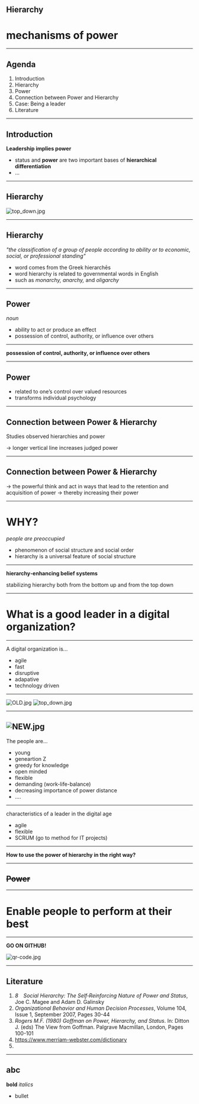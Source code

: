 ## Hierarchy

# mechanisms of power

---

## Agenda
1. Introduction
1. Hierarchy
1. Power
1. Connection between Power and Hierarchy
1. Case: Being a leader
1. Literature

---

## Introduction

**Leadership implies power**

* status and **power** are two important bases of **hierarchical differentiation**
* ...


---

## Hierarchy

![top_down.jpg](top_down.jpg)

---

## Hierarchy

_"the classification of a group of people according to ability or to economic, social, or professional standing"_

* word comes from the Greek hierarchēs
* word hierarchy is related to governmental words in English
* such as _monarchy, anarchy,_ and _oligarchy_

---

## Power

_noun_
* ability to act or produce an effect
* possession of control, authority, or influence over others

---

**possession of control, authority, or influence over others**

---

## Power

* related to one’s control over valued resources
* transforms individual psychology

---

## Connection between Power & Hierarchy

Studies observed hierarchies and power 

-> longer vertical line increases judged power


---

## Connection between Power & Hierarchy

-> the powerful think and act in ways that lead to the retention and acquisition of power
-> thereby increasing their power 

---

# WHY?

_people are preoccupied_
* phenomenon of social structure and social order
* hierarchy is a universal feature of social structure

---

**hierarchy‐enhancing belief systems**

stabilizing hierarchy
both from the bottom up and from the top down

---

# **What is a good leader in a digital organization?**

---

A digital organization is...

* agile
* fast
* disruptive
* adapative 
* technology driven

---
![OLD.jpg](OLD.jpg)
![top_down.jpg](top_down.jpg)

---
![NEW.jpg](NEW.jpg)
---
The people are...

* young
* geneartion Z
* greedy for knowledge
* open minded
* flexible
* demanding (work-life-balance)
* decreasing importance of power distance
* ....

---

characteristics of a leader in the digital age

* agile
* flexible
* SCRUM (go to method for IT projects)

---

**How to use the power of hierarchy in the right way?**

---

## ~~Power~~

---

# **Enable people to perform at their best**


---

**GO ON GITHUB!**

![qr-code.jpg](qr-code.jpg)

---

## Literature
1. _8 Social Hierarchy: The Self‐Reinforcing Nature of Power and Status_, Joe C. Magee and Adam D. Galinsky
1. _Organizational Behavior and Human Decision Processes_, Volume 104, Issue 1, September 2007, Pages 30-44
1. _Rogers M.F. (1980) Goffman on Power, Hierarchy, and Status_. In: Ditton J. (eds) The View from Goffman. Palgrave Macmillan, London, Pages 100-101
1. https://www.merriam-webster.com/dictionary
1. 

---

## abc
**bold**
_italics_
* bullet



